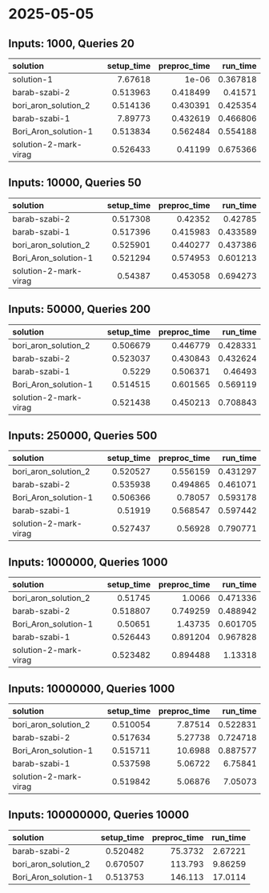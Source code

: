 # 2025-05-05

## Inputs: 1000, Queries 20

| solution              |   setup_time |   preproc_time |   run_time |
|:----------------------|-------------:|---------------:|-----------:|
| solution-1            |     7.67618  |       1e-06    |   0.367818 |
| barab-szabi-2         |     0.513963 |       0.418499 |   0.41571  |
| bori_aron_solution_2  |     0.514136 |       0.430391 |   0.425354 |
| barab-szabi-1         |     7.89773  |       0.432619 |   0.466806 |
| Bori_Aron_solution-1  |     0.513834 |       0.562484 |   0.554188 |
| solution-2-mark-virag |     0.526433 |       0.41199  |   0.675366 |

## Inputs: 10000, Queries 50

| solution              |   setup_time |   preproc_time |   run_time |
|:----------------------|-------------:|---------------:|-----------:|
| barab-szabi-2         |     0.517308 |       0.42352  |   0.42785  |
| barab-szabi-1         |     0.517396 |       0.415983 |   0.433589 |
| bori_aron_solution_2  |     0.525901 |       0.440277 |   0.437386 |
| Bori_Aron_solution-1  |     0.521294 |       0.574953 |   0.601213 |
| solution-2-mark-virag |     0.54387  |       0.453058 |   0.694273 |

## Inputs: 50000, Queries 200

| solution              |   setup_time |   preproc_time |   run_time |
|:----------------------|-------------:|---------------:|-----------:|
| bori_aron_solution_2  |     0.506679 |       0.446779 |   0.428331 |
| barab-szabi-2         |     0.523037 |       0.430843 |   0.432624 |
| barab-szabi-1         |     0.5229   |       0.506371 |   0.46493  |
| Bori_Aron_solution-1  |     0.514515 |       0.601565 |   0.569119 |
| solution-2-mark-virag |     0.521438 |       0.450213 |   0.708843 |

## Inputs: 250000, Queries 500

| solution              |   setup_time |   preproc_time |   run_time |
|:----------------------|-------------:|---------------:|-----------:|
| bori_aron_solution_2  |     0.520527 |       0.556159 |   0.431297 |
| barab-szabi-2         |     0.535938 |       0.494865 |   0.461071 |
| Bori_Aron_solution-1  |     0.506366 |       0.78057  |   0.593178 |
| barab-szabi-1         |     0.51919  |       0.568547 |   0.597442 |
| solution-2-mark-virag |     0.527437 |       0.56928  |   0.790771 |

## Inputs: 1000000, Queries 1000

| solution              |   setup_time |   preproc_time |   run_time |
|:----------------------|-------------:|---------------:|-----------:|
| bori_aron_solution_2  |     0.51745  |       1.0066   |   0.471336 |
| barab-szabi-2         |     0.518807 |       0.749259 |   0.488942 |
| Bori_Aron_solution-1  |     0.50651  |       1.43735  |   0.601705 |
| barab-szabi-1         |     0.526443 |       0.891204 |   0.967828 |
| solution-2-mark-virag |     0.523482 |       0.894488 |   1.13318  |

## Inputs: 10000000, Queries 1000

| solution              |   setup_time |   preproc_time |   run_time |
|:----------------------|-------------:|---------------:|-----------:|
| bori_aron_solution_2  |     0.510054 |        7.87514 |   0.522831 |
| barab-szabi-2         |     0.517634 |        5.27738 |   0.724718 |
| Bori_Aron_solution-1  |     0.515711 |       10.6988  |   0.887577 |
| barab-szabi-1         |     0.537598 |        5.06722 |   6.75841  |
| solution-2-mark-virag |     0.519842 |        5.06876 |   7.05073  |

## Inputs: 100000000, Queries 10000

| solution             |   setup_time |   preproc_time |   run_time |
|:---------------------|-------------:|---------------:|-----------:|
| barab-szabi-2        |     0.520482 |        75.3732 |    2.67221 |
| bori_aron_solution_2 |     0.670507 |       113.793  |    9.86259 |
| Bori_Aron_solution-1 |     0.513753 |       146.113  |   17.0114  |